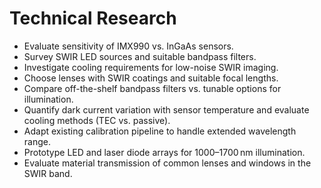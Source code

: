 # Technical Research

- Evaluate sensitivity of IMX990 vs. InGaAs sensors.
- Survey SWIR LED sources and suitable bandpass filters.
- Investigate cooling requirements for low-noise SWIR imaging.
- Choose lenses with SWIR coatings and suitable focal lengths.
- Compare off-the-shelf bandpass filters vs. tunable options for illumination.
- Quantify dark current variation with sensor temperature and evaluate cooling methods (TEC vs. passive).
- Adapt existing calibration pipeline to handle extended wavelength range.
- Prototype LED and laser diode arrays for 1000–1700 nm illumination.
- Evaluate material transmission of common lenses and windows in the SWIR band.
